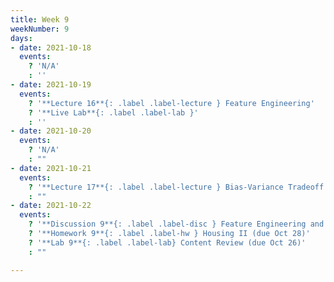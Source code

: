 ```yaml
---
title: Week 9
weekNumber: 9
days:
- date: 2021-10-18
  events:
    ? 'N/A'
    : ''
- date: 2021-10-19
  events:
    ? '**Lecture 16**{: .label .label-lecture } Feature Engineering'
    ? '**Live Lab**{: .label .label-lab }'
    : ''
- date: 2021-10-20
  events:
    ? 'N/A'
    : ""
- date: 2021-10-21
  events:
    ? '**Lecture 17**{: .label .label-lecture } Bias-Variance Tradeoff'
    : ""
- date: 2021-10-22
  events:
    ? '**Discussion 9**{: .label .label-disc } Feature Engineering and Bias-Variance Tradeoff'
    ? '**Homework 9**{: .label .label-hw } Housing II (due Oct 28)'
    ? '**Lab 9**{: .label .label-lab} Content Review (due Oct 26)'
    : ""

---
```

